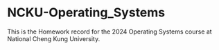 # NCKU-Operating_Systems

This is the Homework record for the 2024 Operating Systems course at National Cheng Kung University.
